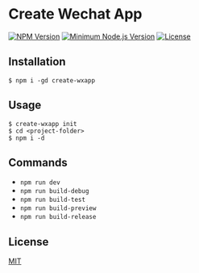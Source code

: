 # Create Wechat App

[![NPM Version][npm-image]][npm-url]
[![Minimum Node.js Version][nodejs-image]][nodejs-url]
[![License][license-image]][license-url]

## Installation

```
$ npm i -gd create-wxapp
```

## Usage

```
$ create-wxapp init
$ cd <project-folder>
$ npm i -d
```

## Commands

- `npm run dev`
- `npm run build-debug`
- `npm run build-test`
- `npm run build-preview`
- `npm run build-release`

## License

[MIT](LICENSE)

[npm-image]: https://img.shields.io/npm/v/create-wxapp.svg?style=flat-square
[npm-url]: https://npmjs.org/package/create-wxapp
[nodejs-image]: https://img.shields.io/badge/Node.js-%3E%3D%206.0-669B64.svg?style=flat-square
[nodejs-url]: https://nodejs.org/
[license-image]: https://img.shields.io/github/license/miusuncle/create-wxapp.svg?style=flat-square
[license-url]: LICENSE
